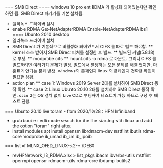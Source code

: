 === SMB Direct
==== windows 10 pro ent
RDMA 가 활성화 되어있는지만 확인 하면 됨.
SMB Direct 패키기를 기본 설치됨.
* 멜라녹스 드라이버 설치
* enable RDMA
Get-NetAdapterRDMA
Enable-NetAdapterRDMA ibs1
==== Ubunto 20.10 desktop
* 멜라녹스 드라이버 설치
* SMB Direct 가 기본적으로 비활성화 되어있으서 CIFS 를 따로 빌드 해야함.
** kernel 소스 받아서 SMB Direct 피쳐를 설정한 후 빌드.
** 빌드된 커널(5.8.18) 로 부팅.
** modprobe cifs
** mount.cifs -o rdma 로 마운트.
그리나 CIFS 를 빌드하려면 여러가지 문제가 발생.
빌드에서 발생하는 모든 문제를 해결 했지만.
마운트가 안되는 문제 발생.
windows의 문제인지 linux 의 문제인지 정확한 확인이 필요한 상황.
* action plan
** case 1: Windows 2019 Server 2대를 설치하여 SMB Direct 동작 확인.
** case 2: Linux Ubunto 20.10 2대를 설치하여 SMB Direct 동작 확인.
case 2는 OS 설치 없이 Live CD로 부팅하여 테스트가 가능 하므로 구성 후 테스트 진행.

=== Ubunto 20.10 live toram - from 2020/10/28 : HPN Infiniband 
* grub boot
e : edit mode
search for the line starting with linux and add the option "toram" right after.
* install modules
apt install opensm librdmacm-dev mstflint ibutils rdma-core
modprobe ib_umad ib_cm ib_ipoib

=== list of MLNX_OFED_LINUX-5.2-* /DEBS
* revHPNetwork_IB_RDMA.xlsx > list_pkgs
ibacm ibverbs-utils mstflint openmpi opensm rdmacm-utils rdma-core
ibdump ibutils2
